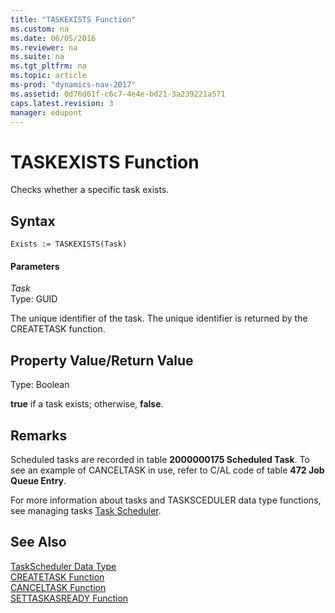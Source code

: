 ```yaml
---
title: "TASKEXISTS Function"
ms.custom: na
ms.date: 06/05/2016
ms.reviewer: na
ms.suite: na
ms.tgt_pltfrm: na
ms.topic: article
ms-prod: "dynamics-nav-2017"
ms.assetid: 0d76d61f-c6c7-4e4e-bd21-3a239221a571
caps.latest.revision: 3
manager: edupont
---
```

# TASKEXISTS Function
Checks whether a specific task exists.  
  
## Syntax  
  
```  
Exists := TASKEXISTS(Task)  
```  
  
#### Parameters  
 *Task*  
 Type: GUID  
  
 The unique identifier of the task. The unique identifier is returned by the CREATETASK function.  
  
## Property Value/Return Value  
 Type: Boolean  
  
 **true** if a task exists; otherwise, **false**.  
  
## Remarks  
 Scheduled tasks are recorded in table **2000000175 Scheduled Task**. To see an example of CANCELTASK in use, refer to C\/AL code of table **472 Job Queue Entry**.  
  
 For more information about tasks and TASKSCEDULER data type functions, see managing tasks [Task Scheduler](Task-Scheduler.md).  
  
## See Also  
 [TaskScheduler Data Type](TaskScheduler-Data-Type.md)   
 [CREATETASK Function](CREATETASK-Function.md)   
 [CANCELTASK Function](CANCELTASK-Function.md)   
 [SETTASKASREADY Function](SETTASKASREADY-Function.md)